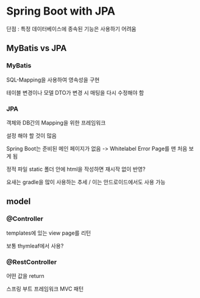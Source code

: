 # Spring Boot with JPA

단점 : 특정 데이터베이스에 종속된 기능은 사용하기 어려움

## MyBatis vs JPA

### MyBatis

SQL-Mapping을 사용하여 영속성을 구현

테이블 변경이나 모델 DTO가 변경 시 매팅을 다시 수정해야 함

### JPA

객체와 DB간의 Mapping을 위한 프레임워크

설정 해야 할 것이 많음



Spring Boot는 준비된 메인 페이지가 없음 -> Whitelabel Error Page를 맨 처음 보게 됨



정적 파일 static 폴더 안에 html을 작성하면 재시작 없이 반영?

요새는 gradle을 많이 사용하는 추세 / 이는 안드로이드에서도 사용 가능



## model

### @Controller

templates에 있는 view page를 리턴

보통 thymleaf에서 사용?

### @RestController

어떤 값을 return



스프링 부트 프레임워크 MVC 패턴



